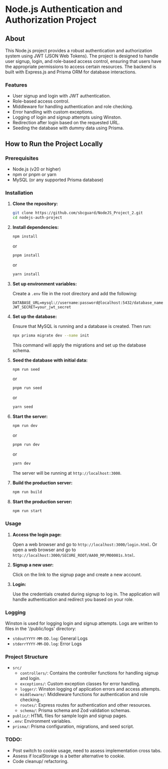 # Node.js Authentication and Authorization Project

## About

This Node.js project provides a robust authentication and authorization system using JWT (JSON Web Tokens). The project is designed to handle user signup, login, and role-based access control, ensuring that users have the appropriate permissions to access certain resources. The backend is built with Express.js and Prisma ORM for database interactions.

### Features

- User signup and login with JWT authentication.
- Role-based access control.
- Middleware for handling authentication and role checking.
- Error handling with custom exceptions.
- Logging of login and signup attempts using Winston.
- Redirection after login based on the requested URL.
- Seeding the database with dummy data using Prisma.

## How to Run the Project Locally

### Prerequisites

- Node.js (v20 or higher)
- npm or pnpm or yarn
- MySQL (or any supported Prisma database)

### Installation

1. **Clone the repository:**

   ```bash
   git clone https://github.com/sbcguard/NodeJS_Project_2.git
   cd nodejs-auth-project
   ```

2. **Install dependencies:**

   ```bash
   npm install
   ```

   or

   ```bash
   pnpm install
   ```

   or

   ```bash
   yarn install
   ```

3. **Set up environment variables:**

   Create a `.env` file in the root directory and add the following:

   ```plaintext
   DATABASE_URL=mysql://username:password@localhost:5432/database_name
   JWT_SECRET=your_jwt_secret
   ```

4. **Set up the database:**

   Ensure that MySQL is running and a database is created. Then run:

   ```bash
   npx prisma migrate dev --name init
   ```

   This command will apply the migrations and set up the database schema.

5. **Seed the database with initial data:**

   ```bash
   npm run seed
   ```

   or

   ```bash
   pnpm run seed
   ```

   or

   ```bash
   yarn seed
   ```

6. **Start the server:**

   ```bash
   npm run dev
   ```

   or

   ```bash
   pnpm run dev
   ```

   or

   ```bash
   yarn dev
   ```

   The server will be running at `http://localhost:3000`.

7. **Build the production server:**

   ```bash
   npm run build
   ```

8. **Start the production server:**

   ```bash
   npm run start
   ```

### Usage

1. **Access the login page:**

   Open a web browser and go to `http://localhost:3000/login.html`.
   Or open a web browser and go to `http://localhost:3000/SECURE_ROOT/AA00_MP/M00001s.html`.

2. **Signup a new user:**

   Click on the link to the signup page and create a new account.

3. **Login:**

   Use the credentials created during signup to log in. The application will handle authentication and redirect you based on your role.

### Logging

Winston is used for logging login and signup attempts. Logs are written to files in the '/public/logs' directory:

- `stdoutYYYY-MM-DD.log`: General Logs
- `stderrYYYY-MM-DD.log`: Error Logs

### Project Structure

- `src/`
  - `controllers/`: Contains the controller functions for handling signup and login.
  - `exceptions/`: Custom exception classes for error handling.
  - `logger/`: Winston logging of application errors and access attempts.
  - `middleware/`: Middleware functions for authentication and role checking.
  - `routes/`: Express routes for authentication and other resources.
  - `schema/`: Prisma schema and Zod validation schemas.
- `public/`: HTML files for sample login and signup pages.
- `.env`: Environment variables.
- `prisma/`: Prisma configuration, migrations, and seed script.

### TODO:

- Post switch to cookie usage, need to assess implementation cross tabs.
- Assess if localStorage is a better alternative to cookie.
- Code cleanup/ refactoring.
